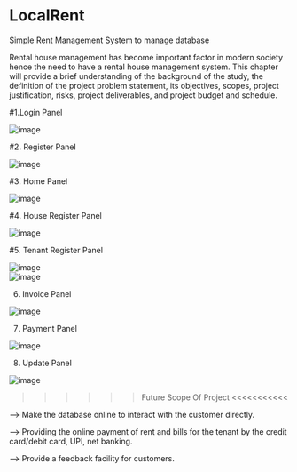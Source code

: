 # LocalRent

Simple Rent Management System to manage database

Rental house management has become important factor in modern society hence the need to have a rental house management system.
This chapter will provide a brief understanding of the background of the study, the definition of the project problem statement, 
its objectives, scopes, project justification, risks, project deliverables, and project budget and schedule. 

#1.Login Panel


![image](https://user-images.githubusercontent.com/36043230/91933401-6f3bd400-ed06-11ea-9443-ecc60eaa99f7.png)


#2. Register Panel

![image](https://user-images.githubusercontent.com/36043230/91933455-85499480-ed06-11ea-9373-bf9b5d607f02.png)


#3. Home Panel

![image](https://user-images.githubusercontent.com/36043230/91933475-998d9180-ed06-11ea-86da-4e0fd594f6f2.png)


#4. House Register Panel

![image](https://user-images.githubusercontent.com/36043230/91933555-d35e9800-ed06-11ea-8666-2660386b7669.png)


#5. Tenant Register Panel

![image](https://user-images.githubusercontent.com/36043230/91933604-f2f5c080-ed06-11ea-9bda-9031c306dbea.png)   
![image](https://user-images.githubusercontent.com/36043230/91933626-02750980-ed07-11ea-8a22-9f91fd3c522b.png)

6.  Invoice Panel

![image](https://user-images.githubusercontent.com/36043230/91933693-2a646d00-ed07-11ea-8073-90baf1989cf6.png)


7.  Payment Panel

![image](https://user-images.githubusercontent.com/36043230/91933762-5122a380-ed07-11ea-94cc-973ea9aa16e9.png)


8. Update Panel

![image](https://user-images.githubusercontent.com/36043230/91933804-61d31980-ed07-11ea-8df4-fc526b8e3ad3.png)


>>>>>>    Future Scope Of Project <<<<<<<<<<<

-->  Make the database online to interact with the customer directly. 


-->  Providing the online payment of rent and bills for the tenant by the credit card/debit card, UPI, net banking.


-->  Provide a feedback facility for customers.


